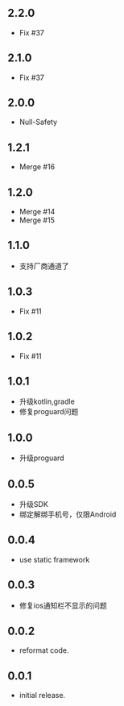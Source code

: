## 2.2.0
* Fix #37

## 2.1.0
* Fix #37

## 2.0.0
* Null-Safety

## 1.2.1
* Merge #16

## 1.2.0
* Merge #14
* Merge #15

## 1.1.0
* 支持厂商通道了

## 1.0.3
* Fix #11

## 1.0.2
* Fix #11

## 1.0.1
* 升级kotlin,gradle
* 修复proguard问题

## 1.0.0

* 升级proguard

## 0.0.5

* 升级SDK
* 绑定解绑手机号，仅限Android

## 0.0.4

* use static framework

## 0.0.3

* 修复ios通知栏不显示的问题

## 0.0.2

* reformat code.

## 0.0.1

* initial release.
